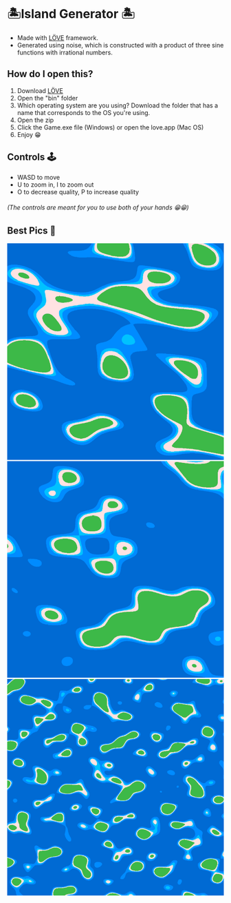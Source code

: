 # 🏝Island Generator 🏝
- Made with [LÖVE](https://love2d.org) framework.
- Generated using noise, which is constructed with a product of three sine functions with irrational numbers.

## How do I open this?
1. Download [LÖVE](https://love2d.org)
2. Open the "bin" folder
3. Which operating system are you using? Download the folder that has a name that corresponds to the OS you're using.
4. Open the zip
5. Click the Game.exe file (Windows) or open the love.app (Mac OS)
5. Enjoy 😁

## Controls 🕹
- WASD to move
- U to zoom in, I to zoom out
- O to decrease quality, P to increase quality
###### (The controls are meant for you to use both of your hands 😁😁)

## Best Pics 📸
![Idk what to name this, but it's an island](https://github.com/AAOOII-RN/Island-Generator/blob/main/Pictures/Idk.png)
![Squiggly Isle](https://github.com/AAOOII-RN/Island-Generator/blob/main/Pictures/SquigglyIsle.png)
![Zoomed Out](https://github.com/AAOOII-RN/Island-Generator/blob/main/Pictures/ZoomedOut.png)
